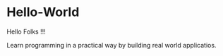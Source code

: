 # Hello-World

Hello Folks !!!

Learn programming in a practical way by building real world applicatios.

